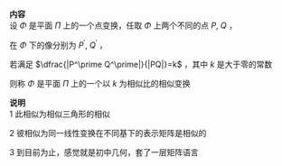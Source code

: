**内容**  
设 $\Phi$ 是平面 $\Pi$ 上的一个点变换，任取 $\Phi$ 上两个不同的点 $P,\ Q$ ，  
  
在 $\Phi$ 下的像分别为 $P^\prime,\ Q^\prime$ ，  
  
若满足 $\dfrac{|P^\prime Q^\prime|}{|PQ|}=k$ ，其中 $k$ 是大于零的常数  
  
则称 $\Phi$ 是平面 $\Pi$ 上的一个以 $k$ 为相似比的相似变换  
  
**说明**  
1 此相似为相似三角形的相似  
  
2 彼相似为同一线性变换在不同基下的表示矩阵是相似的  
  
3 到目前为止，感觉就是初中几何，套了一层矩阵语言  
